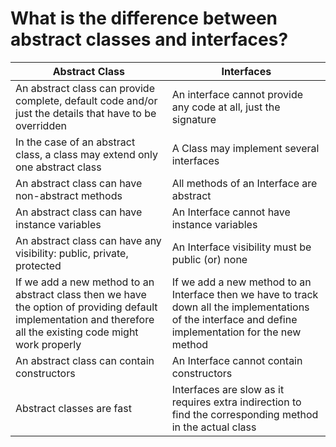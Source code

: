 # What is the difference between abstract classes and interfaces?
|Abstract Class|	Interfaces|
|----|----|
An abstract class can provide complete, default code and/or just the details that have to be overridden|	An interface cannot provide any code at all, just the signature
In the case of an abstract class, a class may extend only one abstract class|	A Class may implement several interfaces
An abstract class can have non-abstract methods|	All methods of an Interface are abstract
An abstract class can have instance variables|	An Interface cannot have instance variables
An abstract class can have any visibility: public, private, protected|	An Interface visibility must be public (or) none
If we add a new method to an abstract class then we have the option of providing default implementation and therefore all the existing code might work properly|	If we add a new method to an Interface then we have to track down all the implementations of the interface and define implementation for the new method
An abstract class can contain constructors|	An Interface cannot contain constructors
Abstract classes are fast|	Interfaces are slow as it requires extra indirection to find the corresponding method in the actual class